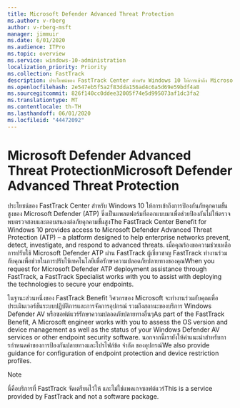 ```yaml
---
title: Microsoft Defender Advanced Threat Protection
ms.author: v-rberg
author: v-rberg-msft
manager: jimmuir
ms.date: 6/01/2020
ms.audience: ITPro
ms.topic: overview
ms.service: windows-10-administration
localization_priority: Priority
ms.collection: FastTrack
description: ประโยชน์ของ FastTrack Center สําหรับ Windows 10 ให้การเข้าถึง Microsoft Defender ป้องกันภัยคุกคามขั้นสูง (ATP) ซึ่งเป็นบริการใหม่ที่ออกแบบมาเพื่อช่วยเครือข่ายองค์กรป้องกัน ตรวจจับ ตรวจสอบ และตอบสนองต่อภัยคุกคามขั้นสูง
ms.openlocfilehash: 2e547eb5f5a2f83dda156ad4c6a5d69e59bdf4a8
ms.sourcegitcommit: 826f140cc0ddee32005f74e5d995073af1dc3fa2
ms.translationtype: MT
ms.contentlocale: th-TH
ms.lasthandoff: 06/01/2020
ms.locfileid: "44472092"
---
```

# <a name="microsoft-defender-advanced-threat-protection"></a><span data-ttu-id="1e6fc-103">Microsoft Defender Advanced Threat Protection</span><span class="sxs-lookup"><span data-stu-id="1e6fc-103">Microsoft Defender Advanced Threat Protection</span></span>

<span data-ttu-id="1e6fc-104">ประโยชน์ของ FastTrack Center สําหรับ Windows 10 ให้การเข้าถึงการป้องกันภัยคุกคามขั้นสูงของ Microsoft Defender (ATP) ซึ่งเป็นแพลตฟอร์มที่ออกแบบมาเพื่อช่วยป้องกันไม่ให้ตรวจพบตรวจสอบและตอบสนองต่อภัยคุกคามขั้นสูง</span><span class="sxs-lookup"><span data-stu-id="1e6fc-104">The FastTrack Center Benefit for Windows 10 provides access to Microsoft Defender Advanced Threat Protection (ATP) – a platform designed to help enterprise networks prevent, detect, investigate, and respond to advanced threats.</span></span> <span data-ttu-id="1e6fc-105">เมื่อคุณร้องขอความช่วยเหลือการปรับใช้ Microsoft Defender ATP ผ่าน FastTrack ผู้เชี่ยวชาญ FastTrack ทํางานร่วมกับคุณเพื่อช่วยในการปรับใช้เทคโนโลยีเพื่อรักษาความปลอดภัยปลายทางของคุณ</span><span class="sxs-lookup"><span data-stu-id="1e6fc-105">When you request for Microsoft Defender ATP deployment assistance through FastTrack, a FastTrack Specialist works with you to assist with deploying the technologies to secure your endpoints.</span></span>

<span data-ttu-id="1e6fc-106">ในฐานะส่วนหนึ่งของ FastTrack Benefit วิศวกรของ Microsoft จะทํางานร่วมกับคุณเพื่อประเมินเวอร์ชันระบบปฏิบัติการและการจัดการอุปกรณ์ รวมถึงสถานะของบริการ Windows Defender AV หรือซอฟต์แวร์รักษาความปลอดภัยปลายทางอื่นๆ</span><span class="sxs-lookup"><span data-stu-id="1e6fc-106">As part of the FastTrack Benefit, A Microsoft engineer works with you to assess the OS version and device management as well as the status of your Windows Defender AV services or other endpoint security software.</span></span> <span data-ttu-id="1e6fc-107">นอกจากนี้เรายังให้คําแนะนําสําหรับการกําหนดค่าของการป้องกันปลายทางและโปรไฟล์ข้อ จํากัด ของอุปกรณ์</span><span class="sxs-lookup"><span data-stu-id="1e6fc-107">We also provide guidance for configuration of endpoint protection and device restriction profiles.</span></span>  

> [!NOTE]
> <span data-ttu-id="1e6fc-108">นี่คือบริการที่ FastTrack จัดเตรียมไว้ให้ และไม่ใช่แพคเกจซอฟต์แวร์</span><span class="sxs-lookup"><span data-stu-id="1e6fc-108">This is a service provided by FastTrack and not a software package.</span></span> 

